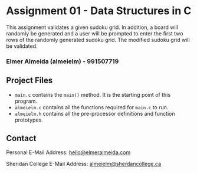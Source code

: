 # Assignment 01 - Data Structures in C

This assignment validates a given sudoku grid. In addition, a board will randomly be generated and a user will be prompted to enter the first two rows of the randomly generated sudoku grid. The modified sudoku grid will be validated.

### Elmer Almeida (almeielm) - 991507719

## Project Files
* `main.c` contains the `main()` method. It is the starting point of this program.
* `almeielm.c` contains all the functions required for `main.c` to run.
* `almeielm.h` contains all the pre-processor definitions and function prototypes.

## Contact
Personal E-Mail Address: [hello@elmeralmeida.com](mailto:hello@elmeralmeida.com)

Sheridan College E-Mail Address: [almeielm@sherdancollege.ca](mailto:almeielm@sheridancollege.ca)